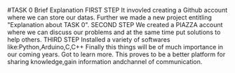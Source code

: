 #TASK 0 Brief Explanation
FIRST STEP
It invovled creating a Github account where we can store our datas.
Further we made a new project entitling "Explanation about TASK 0".
SECOND STEP
We created a PIAZZA account where we can discuss our problems and at the same time put solutions to help others.
THIRD STEP
Installed a variety of softwares like:Python,Arduino,C,C++ 
Finally this things will be of much importance in our coming years.
Got to learn more.
This proves to be a better platform for sharing knowledge,gain information andchannel of communication.
